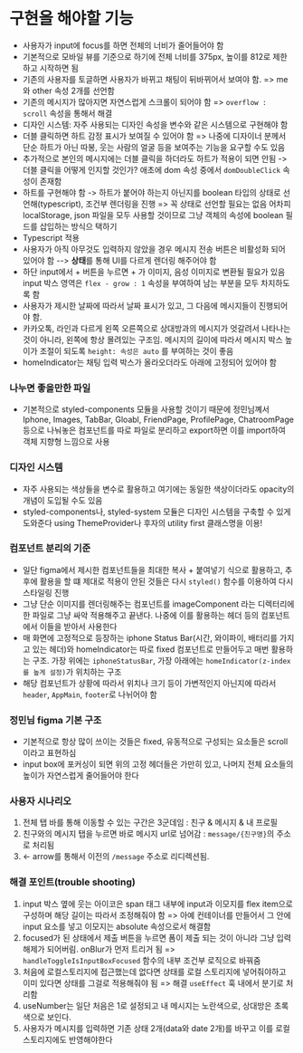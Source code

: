 # 구현을 해야할 기능

- 사용자가 input에 focus를 하면 전체의 너비가 줄어들어야 함
- 기본적으로 모바일 뷰를 기준으로 하기에 전체 너비를 375px, 높이를 812로 제한하고 시작하면 됨
- 기존의 사용자를 토글하면 사용자가 바뀌고 채팅이 뒤바뀌어서 보여야 함. => me와 other 속성 2개를 선언함
- 기존의 메시지가 많아지면 자연스럽게 스크롤이 되어야 함 => `overflow : scroll` 속성을 통해서 해결
- 디자인 시스템: 자주 사용되는 디자인 속성을 변수와 같은 시스템으로 구현해야 함
- 더블 클릭하면 하트 감정 표시가 보여질 수 있어야 함 => 나중에 디자이너 분께서 단순 하트가 아닌 따봉, 웃는 사람의 얼굴 등을 보여주는 기능을 요구할 수도 있음
- 추가적으로 본인의 메시지에는 더블 클릭을 하더라도 하트가 적용이 되면 안됨 -> 더블 클릭을 어떻게 인지할 것인가? 애초에 dom 속성 중에서 `domDoubleClick` 속성이 존재함
- 하트를 구현해야 함 -> 하트가 붙어야 하는지 아닌지를 boolean 타입의 상태로 선언해(typescript), 조건부 렌더링을 진행 => 꼭 상태로 선언할 필요는 없음 어차피 localStorage, json 파일을 모두 사용할 것이므로 그냥 객체의 속성에 boolean 필드를 삽입하는 방식으 택하기
- Typescript 적용
- 사용자가 아직 아무것도 입력하지 않았을 경우 메시지 전송 버튼은 비활성화 되어 있어야 함 --> **상태**를 통해 UI를 다르게 렌더링 해주어야 함
- 하단 input에서 + 버튼을 누르면 + 가 이미지, 음성 이미지로 변환될 필요가 있음 input 박스 영역은 `flex - grow : 1` 속성을 부여하여 남는 부분을 모두 차지하도록 함
- 사용자가 제시한 날짜에 따라서 날짜 표시가 있고, 그 다음에 메시지들이 진행되어야 함.
- 카카오톡, 라인과 다르게 왼쪽 오른쪽으로 상대방과의 메시지가 엇갈려서 나타나는 것이 아니라, 왼쪽에 항상 몰려있는 구조임. 메시지의 길이에 따라서 메시지 박스 높이가 조절이 되도록 `height: 속성은 auto` 를 부여하는 것이 좋음
- homeIndicator는 채팅 입력 박스가 올라오더라도 아래에 고정되어 있어야 함

### 나누면 좋을만한 파일

- 기본적으로 styled-components 모듈을 사용할 것이기 때문에 정민님꼐서 Iphone, Images, TabBar, Gloabl, FriendPage, ProfilePage, ChatroomPage 등으로 나눠놓은 컴포넌트를 따로 파일로 분리하고 export하면 이를 import하여 객체 지향형 느낌으로 사용

### 디자인 시스템

- 자주 사용되는 색상들을 변수로 활용하고 여기에는 동일한 색상이더라도 opacity의 개념이 도입될 수도 있음
- styled-components나, styled-system 모듈은 디자인 시스템을 구축할 수 있게 도와준다 using ThemeProvider나 후자의 utility first 클래스명을 이용!

### 컴포넌트 분리의 기준

- 일단 figma에서 제시한 컴포넌트들을 최대한 복사 + 붙여넣기 식으로 활용하고, 추후에 활용을 할 떄 제대로 적용이 안된 것들은 다시 `styled()` 함수를 이용하여 다시 스타일링 진행
- 그냥 단순 이미지를 렌더링해주는 컴포넌트를 imageComponent 라는 디렉터리에 한 파일로 그냥 싸악 적용해주고 끝낸다. 나중에 이를 활용하는 헤더 등의 컴포넌트에서 이들을 받아서 사용한다
- 매 화면에 고정적으로 등장하는 iphone Status Bar(시간, 와이파이, 배터리를 가지고 있는 헤더)와 homeIndicator는 따로 fixed 컴포넌트로 만들어두고 매번 활용하는 구조. 가장 위에는 `iphoneStatusBar`, 가장 아래에는 `homeIndicator(z-index를 높게 설정)`가 위치하는 구조
- 해당 컴포넌트가 상황에 따라서 위치나 크기 등이 가변적인지 아닌지에 따라서 `header`, `AppMain`, `footer`로 나뉘어야 함

### 정민님 figma 기본 구조

- 기본적으로 항상 많이 쓰이는 것들은 fixed, 유동적으로 구성되는 요소들은 scroll이라고 표현하심
- input box에 포커싱이 되면 위의 고정 헤더들은 가만히 있고, 나머지 전체 요소들의 높이가 자연스럽게 줄어들어야 한다

### 사용자 시나리오

1. 전체 탭 바를 통해 이동할 수 있는 구간은 3군데임 : 친구 & 메시지 & 내 프로필
2. 친구와의 메시지 탭을 누르면 바로 메시지 url로 넘어감 : `message/{친구명}`의 주소로 처리됨
3. <- arrow를 통해서 이전의 `/message` 주소로 리디렉션됨.

### 해결 포인트(trouble shooting)

1. input 박스 옆에 웃는 아이코은 span 태그 내부에 input과 이모지를 flex item으로 구성하며 해당 길이는 따라서 조정해줘야 함 => 아예 컨테이너를 만들어서 그 안에 input 요소를 넣고 이모지는 absolute 속성으로서 해결함
2. focused가 된 상태에서 제출 버튼을 누르면 폼이 제출 되는 것이 아니라 그냥 입력해제가 되어버림. onBlur가 먼저 트리거 됨 => `handleToggleIsInputBoxFocused` 함수의 내부 조건부 로직으로 바꿔줌
3. 처음에 로컬스토리지에 접근했는데 없다면 상태를 로컬 스토리지에 넣어줘야하고 이미 있다면 상태를 그걸로 적용해줘야 됨 => 해결 `useEffect` 훅 내에서 분기로 처리함
4. useNumber는 일단 처음은 1로 설정되고 내 메시지는 노란색으로, 상대방은 초록색으로 보인다.
5. 사용자가 메시지를 입력하면 기존 상태 2개(data와 date 2개)를 바꾸고 이를 로컬 스토리지에도 반영해야한다
